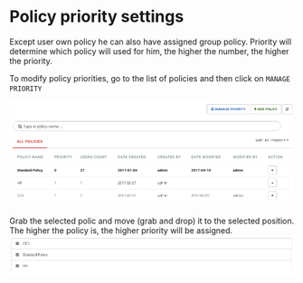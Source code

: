 # Policy priority settings

Except user own policy he can also have assigned group policy. Priority will determine which policy will used for him, the higher the number, the higher the priority.

To modify policy priorities, go to the list of policies and then click on `MANAGE PRIORITY`

![](../../.gitbook/assets/policy_list%20%281%29.png)

Grab the selected polic and move \(grab and drop\) it to the selected position. The higher the policy is, the higher priority will be assigned.![](../../.gitbook/assets/prioryty.png)

